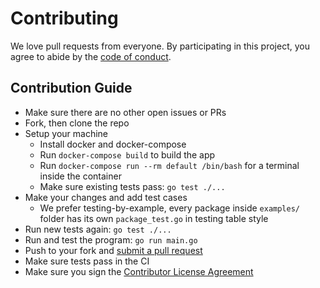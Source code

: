 # Contributing

We love pull requests from everyone. By participating in this project, you
agree to abide by the [code of conduct](https://github.com/goeuro/myke/blob/master/CODE_OF_CONDUCT.md).

## Contribution Guide

* Make sure there are no other open issues or PRs
* Fork, then clone the repo
* Setup your machine
  * Install docker and docker-compose
  * Run `docker-compose build` to build the app
  * Run `docker-compose run --rm default /bin/bash` for a terminal inside the container
  * Make sure existing tests pass: `go test ./...`
* Make your changes and add test cases
  * We prefer testing-by-example, every package inside `examples/` folder has its own `package_test.go` in testing table style
* Run new tests again: `go test ./...`
* Run and test the program: `go run main.go`
* Push to your fork and [submit a pull request](https://github.com/goeuro/myke/compare)
* Make sure tests pass in the CI
* Make sure you sign the [Contributor License Agreement](https://cla-assistant.io/goeuro/myke)

